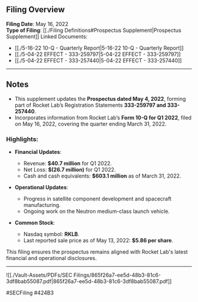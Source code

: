## Filing Overview

**Filing Date**: May 16, 2022  
**Type of Filing**: [[./Filing Definitions#Prospectus Supplement|Prospectus Supplement]]
Linked Documents: 
-  [[./5-16-22 10-Q - Quarterly Report|5-16-22 10-Q - Quarterly Report]]
-  [[./5-04-22 EFFECT - 333-259797|5-04-22 EFFECT - 333-259797]]
-  [[./5-04-22 EFFECT - 333-257440|5-04-22 EFFECT - 333-257440]]

---
## Notes

- This supplement updates the **Prospectus dated May 4, 2022**, forming part of Rocket Lab’s Registration Statements **333-259797 and 333-257440**.
- Incorporates information from Rocket Lab’s **Form 10-Q for Q1 2022**, filed on May 16, 2022, covering the quarter ending March 31, 2022.

### Highlights:

- **Financial Updates**:
    - Revenue: **$40.7 million** for Q1 2022.
    - Net Loss: **$(26.7 million)** for Q1 2022.
    - Cash and cash equivalents: **$603.1 million** as of March 31, 2022.
- **Operational Updates**:
    
    - Progress in satellite component development and spacecraft manufacturing.
    - Ongoing work on the Neutron medium-class launch vehicle.
- **Common Stock**:
    - Nasdaq symbol: **RKLB**.
    - Last reported sale price as of May 13, 2022: **$5.86 per share**.

This filing ensures the prospectus remains aligned with Rocket Lab's latest financial and operational disclosures.

---

![[./Vault-Assets/PDFs/SEC Filings/865f26a7-ee5d-48b3-81c6-3df8bab55087.pdf|865f26a7-ee5d-48b3-81c6-3df8bab55087.pdf]]

#SECFiling #424B3